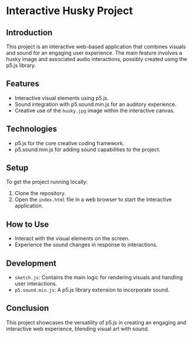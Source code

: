 # Interactive Husky Project

## Introduction
This project is an interactive web-based application that combines visuals and sound for an engaging user experience. The main feature involves a husky image and associated audio interactions, possibly created using the p5.js library.

## Features
- Interactive visual elements using p5.js.
- Sound integration with p5.sound.min.js for an auditory experience.
- Creative use of the `husky.jpg` image within the interactive canvas.

## Technologies
- p5.js for the core creative coding framework.
- p5.sound.min.js for adding sound capabilities to the project.

## Setup
To get the project running locally:
1. Clone the repository.
2. Open the `index.html` file in a web browser to start the interactive application.

## How to Use
- Interact with the visual elements on the screen.
- Experience the sound changes in response to interactions.

## Development
- `sketch.js`: Contains the main logic for rendering visuals and handling user interactions.
- `p5.sound.min.js`: A p5.js library extension to incorporate sound.

## Conclusion
This project showcases the versatility of p5.js in creating an engaging and interactive web experience, blending visual art with sound.

